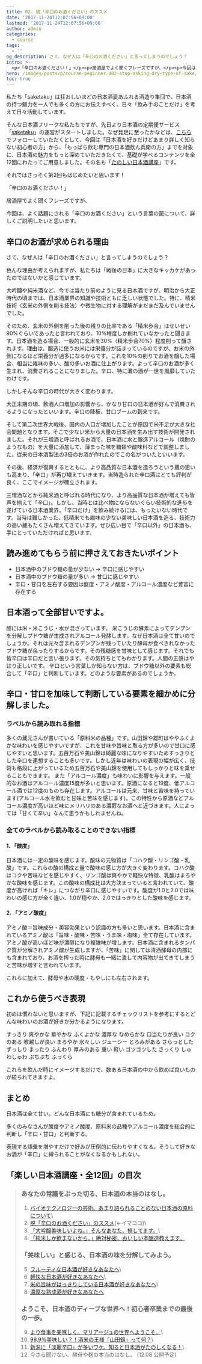 ```yaml
---
title: 02. 脱「辛口のお酒ください」のススメ
date: '2017-11-24T12:07:56+09:00'
lastmod: '2017-11-24T12:07:56+09:00'
author: admin
categories:
  - course
tags:
  - ''
og_description: さて、なぜ人は「辛口のお酒ください」と言ってしまうのでしょう？
intro: >-
  <p>「辛口のお酒ください！」</p><p>居酒屋でよく聞くフレーズですが、</p><p>今回は、よく話題にされる「辛口のお酒ください」という言葉の罠について、詳しくご説明したいと思います。</p>
hero: /images/posts/p/course-beginner-002-stop-asking-dry-type-of-sake/001.jpg
toc: true
---
```

私たち「saketaku」は狂おしいほどの日本酒愛あふれる酒造り集団で、日本酒の持つ魅力を一人でも多くの方にお伝えすべく、日々「飲み手のことだけ」を考えて日々活動しています。

そんな日本酒フリークな私たちですが、先日より日本酒の定期便サービス「[saketaku](https://saketaku.com/)」の運営がスタートしました。なぜ発足に至ったかなどは、[こちら](https://lab.saketaku.com/p/what-is-nihonshu-oendan-01/)でフォローしていただくとして、今回は「日本酒を好きだけどあまり詳しく知らない初心者の方」から、「もっぱら飲む専門の日本酒飲ん兵衛の方」までを対象に、日本酒の魅力をもっと深めていただきたくて、基礎が学べるコンテンツを全12回にわたってご用意しました。その名も「[たのしい日本酒講座](https://lab.saketaku.com/p/course/)」です。

それではさっそく第2回もはじめたいと思います！

「辛口のお酒ください！」

居酒屋でよく聞くフレーズですが、

今回は、よく話題にされる「辛口のお酒ください」という言葉の罠について、詳しくご説明したいと思います。



## 辛口のお酒が求められる理由



さて、なぜ人は「辛口のお酒ください」と言ってしまうのでしょう？

色んな理由が考えられますが、私たちは「戦後の日本」に大きなキッカケがあったのではないかと感じています。

<!-- 「辛口ください ！」なぜみなさん辛口が好きなんですか？「美味しい」と言うイメージだけが先行していますよ。なぜこのイメージが定着してしまっているのか。それは非常に甘く質の良いとは言えない味わいの日本酒がマジョリティーの時、蔵は丁寧で高品質な製造を心がけていたのです。そうしてできたのが「辛口」。とても評判が良くここでイメージが確立されます。
2級酒などから純米酒と呼ばれる時代になり、より高品質な日本酒が増えても皆声を揃えて「辛口」。それは「巨人・大鵬・卵焼き」と同じです。味の多様化が進んでいる今だからこそ様々な味の日本酒を楽しんでみてください。
 -->

大吟醸や純米酒など、今では当たり前のように見る日本酒ですが、明治から大正時代の頃までは、日本酒業界の知識や技術ともに乏しい状態でした。特に、精米技術（玄米の外側を削る技法）や微生物に対する理解がまだまだ及んでいませんでした。

そのため、玄米の外側を削った後の残りの比率である「精米歩合」はせいぜい90%ぐらいであったと言われており、10%程度しか削れていなかったと聞きます。日本酒を造る場合、一般的に玄米を30%（精米歩合70%）程度削って醸されます。理由は、醸造に使うお米には栄養分が詰まっているのですが、お米の外側になるほど栄養分が過多になるからです。これを10%の削りでお酒を醸した場合、相当に雑味の多い、酸の多いお酒に仕上がります。よって辛口のお酒が多く生まれ、消費されることになりました。辛口、特に灘の酒が一世を風靡していたわけです。

しかしそんな辛口の時代が大きく変わります。

大正末期の頃、飲酒人口増加の影響から、かなり甘口の日本酒が好んで消費されるようになったといいます。辛口の降板、甘口ブームの到来です。

そして第二次世界大戦後、国内の人口が増加したことが原因で米不足が大きな社会問題となります。そこで少ない米から大量の日本酒を生み出す技術が開発されました。それが三増酒と呼ばれるお酒で、日本酒に水と醸造アルコール（焼酎のようなもの）を大量に添加して、薄まった味を糖類や酸味料などで調整しました。従来の日本酒製法の3倍のお酒が作れたのでこの名がついたといいます。

その後、経済が復興するとともに、より高品質な日本酒を造ろうという蔵の思いも高まり、「辛口」が再び増えていきます。当時造られた辛口酒はとても評判が良く、ここでイメージが確立されます。

三増酒などから純米酒と呼ばれる時代になり、より高品質な日本酒が増えても皆声を揃えて「辛口」。しかし、当時とは比べ物にならないぐらい技術的な進歩を遂げている日本酒業界。「辛口だけ」を飲み続けるには、もったいない時代です。当時は難しかった、低精米でも雑味の少ない美味しい日本酒を造る、技術力の高い蔵もたくさん増えてきています。ぜひ広い目で「辛口以外」の日本酒も、手にとっていただければと思います。

## 読み進めてもらう前に押さえておきたいポイント

* 日本酒中のブドウ糖の量が少ない → 辛口に感じやすい
* 日本酒中のブドウ糖の量が多い → 甘口に感じやすい
* 辛口・甘口を左右する要因は酸度・アミノ酸度・アルコール濃度など豊富に存在する

## 日本酒って全部甘いですよ。

醪には米・米こうじ・水が混ざっています。
米こうじの酵素によってデンプンを分解しブドウ糖が生成されアルコール発酵します。なぜ日本酒は全て甘いのでしょうか。それは元々含まれるデンプンが残っていたり酵母が食べきれなかったブドウ糖が余ったりするからです。その残糖感を甘味として感じます。それでも皆辛口は辛口だと言い張ります。その気持ちとてもわかります。人間の五感はやはり正しいです。
辛口という言葉しか知らない方は、ブドウ糖以外の要素も総合して「辛口」と判断しています。どのような要素があるのでしょうか。

## 辛口・甘口を加味して判断している要素を細かめに分解しました。

### ラベルから読み取れる指標

多くの蔵元さんが書いている「原料米の品種」です。山田錦や雄町はややふくよかな味わいを感じやすいですが、これを甘味や旨味と取る方が多いので甘口に感じやすいと思います。五百万石や美山錦は綺麗な味になりやすいためすっきりとした辛口を連想することも多いです。しかし近年は味わいの表現の幅が広く、技術も格段に上がっているため五百万石や美山錦を使用してもしっかりと味を乗せることもできます。
また「アルコール濃度」も味わいに影響を与えます。一般的なお酒はアルコール濃度15度が多いと思います。原酒になると19度、低アルコール酒では12度のものも存在します。アルコールは元来、甘味と苦味を持っています(アルコール水を飲むと甘味と苦味を感じます)。この特性から原酒などアルコール濃度が高いほど味にメリハリのある濃醇なお酒へと近づきます。人によっては「甘くて辛い」なんて思うかもしれませんね。

### 全てのラベルから読み取ることのできない指標

#### 1. 「酸度」

日本酒には一定の酸味を感じます。酸味の元物質は「コハク酸・リンゴ酸・乳酸」です。これらの酸の構成と量で酸味の感じ方が大きく変わります。コハク酸はコクや苦味などを感じやすく、リンゴ酸は爽やかで軽快な特徴、乳酸はまろやかな酸味を感じます。この酸味の構成比は大方決まっていると言われていて、酸度が高ければ「キレ」につながり辛口に感じやすいです。酸度が1.0と2.0では味わいの感じ方が全く違い、1.0が穏やか、2.0ではっきりとした酸味を感じます。

#### 2. 「アミノ酸度」

アミノ酸＝旨味成分・美容効果という認識の方も多いと思います。日本酒に含まれているアミノ酸は「旨味・酸味・苦味・うま味・塩味」全て存在しています。アミノ酸が高いほど味が濃醇になり複雑味が増します。日本酒に含まれるタンパク質が分解されアミノ酸が生成しますが、「苦味」に関しては清酒酵母の内部にも含まれており、お酒を搾った時に酵母も一緒に潰して内容物が出てきてしまうと苦味が増すと言われています。

これらに加えて、酵母や水の硬度・もやしにも左右されます。

## これから使うべき表現

初めは慣れないと思いますが、下記に記載するチェックリストを参考にするとどんな味わいのお酒が好きか分かるようになります。

すっきり
爽やかな
華やかな
ふくよかな
濃厚な
なめらかな
口当たりが良い
コクのある
喉越しが良い
まろやか
水々しい
ジューシー
とろみがある
さらっとした
ずっしり
まったり
ふんわり
厚みのある
重い
軽い
ゴツゴツした
さっくり
しゅわしゅわ
ぷちぷち
ふっくら

これらを飲んだ時にイメージするだけで、数ある日本酒の中から飲めば良いものが絞られてきますよ。

## まとめ

日本酒は全て甘い。どんな日本酒にも糖分が含まれているため。

多くのみなさんが酸度やアミノ酸度、原料米の品種やアルコール濃度を総合的に判断し「辛口・甘口」と判断する。

表現する語彙を増やすだけで好みが圧倒的に伝わりやすくなる。そうして好きなお酒が「辛口」に縛られることがなくなるかもしれない。

## 「楽しい日本酒講座・全12回」の目次

> ### あなたの常識をぶった切る、日本酒の本当のはなし。
>
> 1. [バイオテクノロジーの芸術、あまり語られることのない日本酒の原料について](/p/course-beginner-001-do-you-know-what-its-made-of)\
> 2. [脱「辛口のお酒ください」のススメ](/p/course-beginner-002-stop-asking-dry-type-of-sake)(←イマココ)\
> 3. [「大吟醸美味しいよね。」そんなあなた、損してます。](/p/course-003-the-myth-of-the-highest-grade-sake)\
> 4. [「純米しか飲まないから。」絶対秘密、おいしい本醸造教えます。](/p/course-004-a-letter-for-junmai-lovers/)  
>
> ### 「美味しい」と感じる、日本酒の味を分解してみよう。
>
> 5. [フルーティな日本酒が好きなあなたへ](/p/course-005-fruity-sake/)\
> 6. [軽快な日本酒が好きなあなたへ](/p/course-006-smooth-sake/)\
> 7. [米の旨味がはっきりしている日本酒が好きなあなたへ](/p/course-007-umami-sake/)\
> 8. [濃厚な熟成酒が好きなあなたへ](/p/course-008-aged-sake/)  
>
> ### ようこそ、日本酒のディープな世界へ！初心者卒業までの最後の一歩。
>
> 9. [より食事を美味しく。マリアージュの世界へようこそ。](/p/course-009-sake-marriage/)\
> 10. [99.9%美味しい？！酒米の王様「山田錦」って何？](/p/course-010-yamadanishiki/)\
> 11. [新潟に「淡麗辛口」が多いワケ。知ると日本酒がたのしくなる！](/p/course-011-nigata-dry-sake/)\
> 12. 今さら聞けない、酵母や麹の本当のはなし。  (12.08 公開予定)
